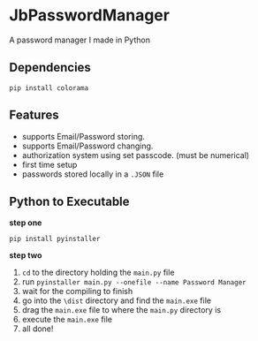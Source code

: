 # JbPasswordManager
A password manager I made in Python

## Dependencies 
```
pip install colorama
```

## Features
- supports Email/Password storing.
- supports Email/Password changing.
- authorization system using set passcode. (must be numerical)
- first time setup
- passwords stored locally in a `.JSON` file

## Python to Executable

**step one**
```
pip install pyinstaller
```

**step two**
1. `cd` to the directory holding the `main.py` file
2. run `pyinstaller main.py --onefile --name Password Manager`
3. wait for the compiling to finish
4. go into the `\dist` directory and find the `main.exe` file
5. drag the `main.exe` file to where the `main.py` directory is
6. execute the `main.exe` file
7. all done!
